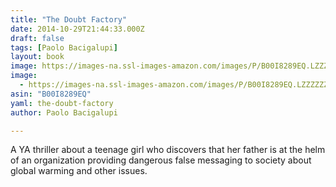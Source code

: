 ```yaml
---
title: "The Doubt Factory"
date: 2014-10-29T21:44:33.000Z
draft: false
tags: [Paolo Bacigalupi]
layout: book
image: https://images-na.ssl-images-amazon.com/images/P/B00I8289EQ.LZZZZZZZ.jpg
image: 
  - https://images-na.ssl-images-amazon.com/images/P/B00I8289EQ.LZZZZZZZ.jpg
asin: "B00I8289EQ"
yaml: the-doubt-factory
author: Paolo Bacigalupi

---
```


A YA thriller about a teenage girl who discovers that her father is at the helm of an organization providing dangerous false messaging to society about global warming and other issues.
